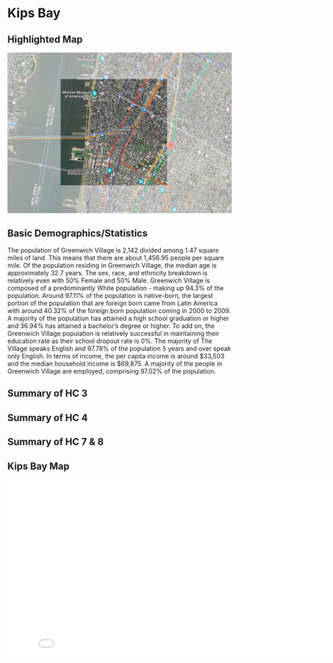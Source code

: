 # Kips Bay

## Highlighted Map
![Highlighted_map](image/highlight.png)

## Basic Demographics/Statistics
The population of Greenwich Village is 2,142 divided among 1.47 square miles of land. This means that there are about 1,456.95 people per square mile. Of the population residing in Greenwich Village, the median age is approximately 32.7 years. The sex, race, and ethnicity breakdown is relatively even with 50% Female and 50% Male. Greenwich Village is composed of a predominantly White population - making up 94.3% of the population. Around 97.11% of the population is native-born, the largest portion of the population that are foreign born came from Latin America with around 40.32% of the foreign born population coming in 2000 to 2009. A majority of the population has attained a high school graduation or higher and 36.94% has attained a bachelor’s degree or higher. To add on, the Greenwich Village population is relatively successful in maintaining their education rate as their school dropout rate is 0%. The majority of The Village speaks English and 97.78% of the population 5 years and over speak only English. In terms of income, the per capita income is around $33,503 and the median household income is $69,875. A majority of the people in Greenwich Village are employed, comprising 97.02% of the population.  

## Summary of HC 3

## Summary of HC 4

## Summary of HC 7 & 8

## Kips Bay Map
<iframe src="KipsBayMap.html" width="830" height="400" frameborder="0" frameborder="0" marginwidth="0" marginheight="0" allowfullscreen></iframe>
